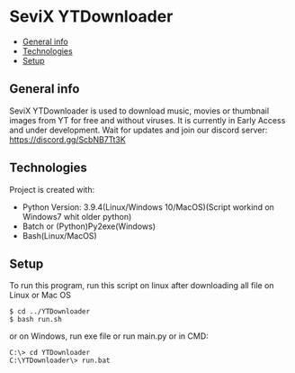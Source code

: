 # SeviX YTDownloader
* [General info](#general-info)
* [Technologies](#technologies)
* [Setup](#setup)

## General info
SeviX YTDownloader is used to download music, movies or thumbnail images from YT for free and without viruses. It is currently in Early Access and under development. Wait for updates and join our discord server: https://discord.gg/ScbNB7Tt3K
		
## Technologies
Project is created with:
* Python Version: 3.9.4(Linux/Windows 10/MacOS)(Script workind on Windows7 whit older python)
* Batch or (Python)Py2exe(Windows)
* Bash(Linux/MacOS)

## Setup
To run this program, run this script on linux after downloading all file on Linux or Mac OS

```
$ cd ../YTDownloader
$ bash run.sh
```
or on Windows, run exe file or run main.py or in CMD:
```
C:\> cd YTDownloader
C:\YTDownloader\> run.bat
```
